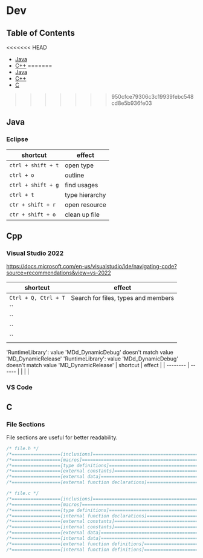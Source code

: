 # Dev

## Table of Contents

<<<<<<< HEAD
-   [Java](#java)
-   [C++](#cpp)
=======
- [Java](#java)
- [C++](#cpp)
- [C](#c)
>>>>>>> 950cfce79306c3c19939febc548cd8e5b936fe03

## Java

### Eclipse

| shortcut           | effect         |
| ------------------ | -------------- |
| `ctrl + shift + t` | open type      |
| `ctrl + o`         | outline        |
| `ctrl + shift + g` | find usages    |
| `ctrl + t`         | type hierarchy |
| `ctr + shift + r`  | open resource  |
| `ctr + shift + o`  | clean up file  |

## Cpp

### Visual Studio 2022

https://docs.microsoft.com/en-us/visualstudio/ide/navigating-code?source=recommendations&view=vs-2022

| shortcut             | effect                              |
| -------------------- | ----------------------------------- |
| `Ctrl + Q, Ctrl + T` | Search for files, types and members |
| ``                   |                                     |
| ``                   |                                     |
| ``                   |                                     |
| ``                   |                                     |



'RuntimeLibrary': value 'MDd_DynamicDebug' doesn't match value 'MD_DynamicRelease'
'RuntimeLibrary': value 'MDd_DynamicDebug' doesn't match value 'MD_DynamicRelease' 
| shortcut | effect |
| -------- | ------ |
|          |        |

### VS Code

## C

### File Sections

File sections are useful for better readability.


```c
/* file.h */
/*==================[inclusions]============================================*/
/*==================[macros]================================================*/
/*==================[type definitions]======================================*/
/*==================[external constants]====================================*/
/*==================[external data]=========================================*/
/*==================[external function declarations]========================*/
```

```c
/* file.c */
/*==================[inclusions]============================================*/
/*==================[macros]================================================*/
/*==================[type definitions]======================================*/
/*==================[internal function declarations]========================*/
/*==================[external constants]====================================*/
/*==================[internal constants]====================================*/
/*==================[external data]=========================================*/
/*==================[internal data]=========================================*/
/*==================[external function definitions]=========================*/
/*==================[internal function definitions]=========================*/
```


